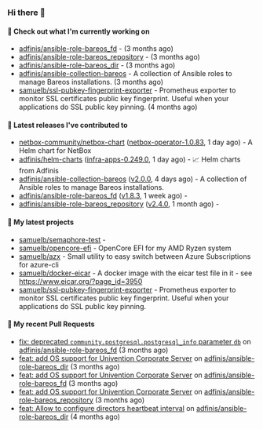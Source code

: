 ### Hi there 👋

#### 👷 Check out what I'm currently working on

- [adfinis/ansible-role-bareos_fd](https://github.com/adfinis/ansible-role-bareos_fd) -  (3 months ago)
- [adfinis/ansible-role-bareos_repository](https://github.com/adfinis/ansible-role-bareos_repository) -  (3 months ago)
- [adfinis/ansible-role-bareos_dir](https://github.com/adfinis/ansible-role-bareos_dir) -  (3 months ago)
- [adfinis/ansible-collection-bareos](https://github.com/adfinis/ansible-collection-bareos) - A collection of Ansible roles to manage Bareos installations. (3 months ago)
- [samuelb/ssl-pubkey-fingerprint-exporter](https://github.com/samuelb/ssl-pubkey-fingerprint-exporter) - Prometheus exporter to monitor SSL certificates public key fingerprint. Useful when your applications do SSL public key pinning.  (4 months ago)

#### 🔭 Latest releases I've contributed to

- [netbox-community/netbox-chart](https://github.com/netbox-community/netbox-chart) ([netbox-operator-1.0.83](https://github.com/netbox-community/netbox-chart/releases/tag/netbox-operator-1.0.83), 1 day ago) - A Helm chart for NetBox
- [adfinis/helm-charts](https://github.com/adfinis/helm-charts) ([infra-apps-0.249.0](https://github.com/adfinis/helm-charts/releases/tag/infra-apps-0.249.0), 1 day ago) - 📈 Helm charts from Adfinis
- [adfinis/ansible-collection-bareos](https://github.com/adfinis/ansible-collection-bareos) ([v2.0.0](https://github.com/adfinis/ansible-collection-bareos/releases/tag/v2.0.0), 4 days ago) - A collection of Ansible roles to manage Bareos installations.
- [adfinis/ansible-role-bareos_fd](https://github.com/adfinis/ansible-role-bareos_fd) ([v1.8.3](https://github.com/adfinis/ansible-role-bareos_fd/releases/tag/v1.8.3), 1 week ago) - 
- [adfinis/ansible-role-bareos_repository](https://github.com/adfinis/ansible-role-bareos_repository) ([v2.4.0](https://github.com/adfinis/ansible-role-bareos_repository/releases/tag/v2.4.0), 1 month ago) - 

#### 🌱 My latest projects

- [samuelb/semaphore-test](https://github.com/samuelb/semaphore-test) - 
- [samuelb/opencore-efi](https://github.com/samuelb/opencore-efi) - OpenCore EFI for my AMD Ryzen system
- [samuelb/azx](https://github.com/samuelb/azx) - Small utility to easy switch between Azure Subscriptions for azure-cli
- [samuelb/docker-eicar](https://github.com/samuelb/docker-eicar) - A docker image with the eicar test file in it - see https://www.eicar.org/?page_id=3950
- [samuelb/ssl-pubkey-fingerprint-exporter](https://github.com/samuelb/ssl-pubkey-fingerprint-exporter) - Prometheus exporter to monitor SSL certificates public key fingerprint. Useful when your applications do SSL public key pinning. 

#### 🔨 My recent Pull Requests

- [fix: deprecated `community.postgresql.postgresql_info` parameter `db`](https://github.com/adfinis/ansible-role-bareos_fd/pull/35) on [adfinis/ansible-role-bareos_fd](https://github.com/adfinis/ansible-role-bareos_fd) (3 months ago)
- [feat: add OS support for Univention Corporate Server](https://github.com/adfinis/ansible-role-bareos_dir/pull/27) on [adfinis/ansible-role-bareos_dir](https://github.com/adfinis/ansible-role-bareos_dir) (3 months ago)
- [feat: add OS support for Univention Corporate Server](https://github.com/adfinis/ansible-role-bareos_fd/pull/34) on [adfinis/ansible-role-bareos_fd](https://github.com/adfinis/ansible-role-bareos_fd) (3 months ago)
- [feat: add OS support for Univention Corporate Server](https://github.com/adfinis/ansible-role-bareos_repository/pull/20) on [adfinis/ansible-role-bareos_repository](https://github.com/adfinis/ansible-role-bareos_repository) (3 months ago)
- [feat: Allow to configure directors heartbeat interval](https://github.com/adfinis/ansible-role-bareos_dir/pull/26) on [adfinis/ansible-role-bareos_dir](https://github.com/adfinis/ansible-role-bareos_dir) (4 months ago)
